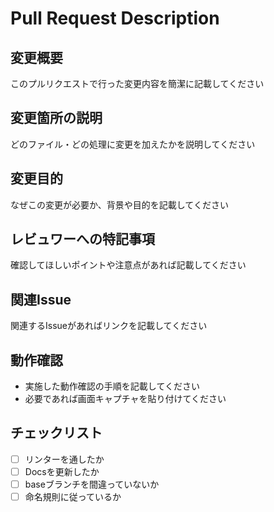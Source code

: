 # Pull Request Description
## 変更概要
このプルリクエストで行った変更内容を簡潔に記載してください

## 変更箇所の説明
どのファイル・どの処理に変更を加えたかを説明してください

## 変更目的
なぜこの変更が必要か、背景や目的を記載してください

## レビュワーへの特記事項
確認してほしいポイントや注意点があれば記載してください

## 関連Issue
関連するIssueがあればリンクを記載してください

## 動作確認
- 実施した動作確認の手順を記載してください
- 必要であれば画面キャプチャを貼り付けてください

## チェックリスト
- [ ] リンターを通したか
- [ ] Docsを更新したか
- [ ] baseブランチを間違っていないか
- [ ] 命名規則に従っているか
